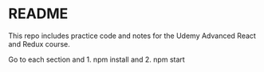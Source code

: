 # README

This repo includes practice code and notes for the Udemy Advanced React and Redux course.

Go to each section and 1. npm install and 2. npm start
